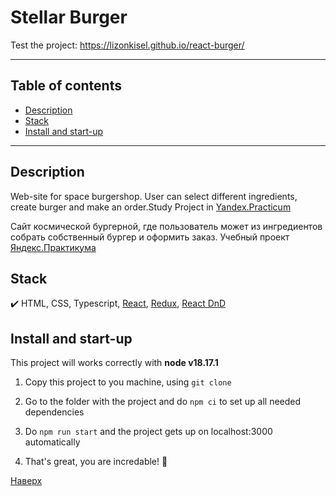 # Stellar Burger

Test the project: https://lizonkisel.github.io/react-burger/

---

## Table of contents

- [Description](#description)
- [Stack](#technologies)
- [Install and start-up](#instruction)

---

## <a id="description" /> Description

Web-site for space burgershop. User can select different ingredients, create burger and make an order.Study Project in [Yandex.Practicum](https://practicum.yandex.ru/)

Сайт космической бургерной, где пользователь может из ингредиентов собрать собственный бургер и оформить заказ. Учебный проект [Яндекс.Практикума](https://practicum.yandex.ru/)


## <a id="technologies" /> Stack

:heavy_check_mark: HTML, CSS, Typescript, [React](https://reactjs.org/), [Redux](https://redux.js.org/), [React DnD](https://react-dnd.github.io/react-dnd/docs/tutorial)


## <a id="instruction" /> Install and start-up

This project will works correctly with **node v18.17.1**

1. Copy this project to you machine, using `git clone`

2. Go to the folder with the project and do `npm ci` to set up all needed dependencies

3. Do `npm run start` and the project gets up on localhost:3000 automatically

4. That's great, you are incredable! :mechanical_arm:

[Наверх](#top)
